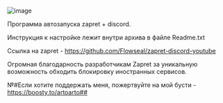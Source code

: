 ![image](https://github.com/user-attachments/assets/f2c6bae0-3ac8-4f4c-a7b9-330f55d171b2)


Программа автозапуска zapret + discord.

Инструкция к настройке лежит внутри архива в файле Readme.txt


Ссылка на zapret - https://github.com/Flowseal/zapret-discord-youtube

Огромная благодарность разработчикам Zapret за уникальную возможность обходить блокировку иностранных сервисов.
 
 №#Если хотите поддержать меня, пожертвуйте на мой бусти - https://boosty.to/artoarto##
